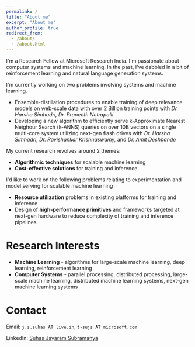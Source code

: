 ```yaml
---
permalink: /
title: "About me"
excerpt: "About me"
author_profile: true
redirect_from: 
  - /about/
  - /about.html
---
```

I'm a Research Fellow at Microsoft Research India. I'm passionate about computer systems and machine learning. In the past, I've dabbled in a bit of reinforcement learning and natural language generation systems. 

I'm currently working on two problems involving systems and machine learning.
* Ensemble-distillation procedures to enable training of deep relevance models on web-scale data with over 2 Billion training points with *Dr. Harsha Simhadri, Dr. Praneeth Netrapalli*
* Developing a new algorithm to efficiently serve k-Approximate Nearest Neighour Search (k-ANNS) queries on over 10B vectors on a single multi-core system utilizing next-gen flash drives with *Dr. Harsha Simhadri, Dr. Ravishankar Krishnaswamy,* and *Dr. Amit Deshpande*

My current research revolves around 2 themes:
* **Algorithmic techniques** for scalable machine learning
* **Cost-effective solutions** for training and inference

I'd like to work on the following problems relating to experimentation and model serving for scalable machine learning
* **Resource utilization** problems in existing platforms for training and inference
* Design of **high-performance primitives** and frameworks targeted at next-gen hardware to reduce complexity of training and inference pipelines

Research Interests
==================
* **Machine Learning** - algorithms for large-scale machine learning, deep learning, reinforcement learning
* **Computer Systems** - parallel processing, distributed processing, large-scale machine learning, distributed machine learning systems, next-gen machine learning systems

Contact
=======
Email: `j.s.suhas AT live.in`, `t-sujs AT microsoft.com`

LinkedIn: [Suhas Jayaram Subramanya](https://in.linkedin.com/in/suhas-jayaram-subramanya-9aa144a5)
